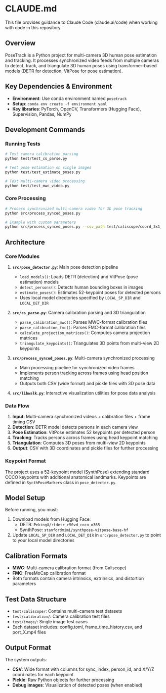 # CLAUDE.md

This file provides guidance to Claude Code (claude.ai/code) when working with code in this repository.

## Overview

PoseTrack is a Python project for multi-camera 3D human pose estimation and tracking. It processes synchronized video feeds from multiple cameras to detect, track, and triangulate 3D human poses using transformer-based models (DETR for detection, VitPose for pose estimation).

## Key Dependencies & Environment

- **Environment**: Use conda environment named `posetrack`
- **Setup**: `conda env create -f environment.yaml`
- **Key libraries**: PyTorch, OpenCV, Transformers (Hugging Face), Supervision, Pandas, NumPy

## Development Commands

### Running Tests
```bash
# Test camera calibration parsing
python test/test_cs_parse.py

# Test pose estimation on single images
python test/test_estimate_poses.py

# Test multi-camera video processing
python test/test_mwc_video.py
```

### Core Processing
```bash
# Process synchronized multi-camera video for 3D pose tracking
python src/process_synced_poses.py

# Example with custom parameters
python src/process_synced_poses.py --csv_path test/caliscope/coord_3x1_3/frame_time_history.csv --calibration_path test/caliscope/coord_3x1_3/config.toml --video_dir test/caliscope/coord_3x1_3 --output_path output/test_output.csv --device mps
```

## Architecture

### Core Modules

1. **`src/pose_detector.py`**: Main pose detection pipeline
   - `load_models()`: Loads DETR (detection) and VitPose (pose estimation) models
   - `detect_persons()`: Detects human bounding boxes in images
   - `estimate_poses()`: Estimates 52-keypoint poses for detected persons
   - Uses local model directories specified by `LOCAL_SP_DIR` and `LOCAL_DET_DIR`

2. **`src/cs_parse.py`**: Camera calibration parsing and 3D triangulation
   - `parse_calibration_mwc()`: Parses MWC-format calibration files
   - `parse_calibration_fmc()`: Parses FMC-format calibration files
   - `calculate_projection_matrices()`: Computes camera projection matrices
   - `triangulate_keypoints()`: Triangulates 3D points from multi-view 2D keypoints

3. **`src/process_synced_poses.py`**: Multi-camera synchronized processing
   - Main processing pipeline for synchronized video frames
   - Implements person tracking across frames using head position matching
   - Outputs both CSV (wide format) and pickle files with 3D pose data

4. **`src/libwalk.py`**: Interactive visualization utilities for pose data analysis

### Data Flow

1. **Input**: Multi-camera synchronized videos + calibration files + frame timing CSV
2. **Detection**: DETR model detects persons in each camera view
3. **Pose Estimation**: VitPose estimates 52 keypoints per detected person
4. **Tracking**: Tracks persons across frames using head keypoint matching
5. **Triangulation**: Computes 3D poses from multi-view 2D keypoints
6. **Output**: CSV with 3D coordinates and pickle files for further processing

### Keypoint Format

The project uses a 52-keypoint model (SynthPose) extending standard COCO keypoints with additional anatomical landmarks. Keypoints are defined in `SynthPoseMarkers` class in `pose_detector.py`.

## Model Setup

Before running, you must:
1. Download models from Hugging Face:
   - DETR: `PekingU/rtdetr_r50vd_coco_o365`
   - SynthPose: `stanfordmimi/synthpose-vitpose-base-hf`
2. Update `LOCAL_SP_DIR` and `LOCAL_DET_DIR` in `src/pose_detector.py` to point to your local model directories

## Calibration Formats

- **MWC**: Multi-camera calibration format (from Caliscope)
- **FMC**: FreeMoCap calibration format
- Both formats contain camera intrinsics, extrinsics, and distortion parameters

## Test Data Structure

- `test/caliscope/`: Contains multi-camera test datasets
- `test/calibration/`: Camera calibration test files
- `test/image/`: Single image test cases
- Each dataset includes: config.toml, frame_time_history.csv, and port_X.mp4 files

## Output Format

The system outputs:
- **CSV**: Wide format with columns for sync_index, person_id, and X/Y/Z coordinates for each keypoint
- **Pickle**: Raw Python objects for further processing
- **Debug images**: Visualization of detected poses (when enabled)